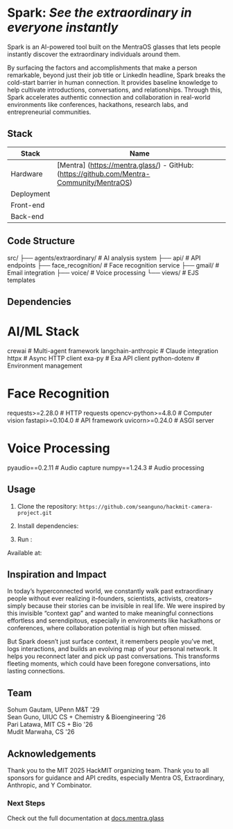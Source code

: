 # Spark: *See the extraordinary in everyone instantly* 

Spark is an AI-powered tool built on the MentraOS glasses that lets people instantly discover the extraordinary individuals around them. 

By surfacing the factors and accomplishments that make a person remarkable, beyond just their job title or LinkedIn headline, Spark breaks the cold-start barrier in human connection. It provides baseline knowledge to help cultivate introductions, conversations, and relationships. Through this, Spark accelerates authentic connection and collaboration in real-world environments like conferences, hackathons, research labs, and entrepreneurial communities.

## Stack 

| Stack         | Name                                                                 |
|---------------|----------------------------------------------------------------------|
| Hardware            | [Mentra] (https://mentra.glass/) - GitHub: (https://github.com/Mentra-Community/MentraOS)                          |
| Deployment     |  |
| Front-end      |  |
| Back-end       | |

## Code Structure 

src/
├── agents/extraordinary/     # AI analysis system
├── api/                     # API endpoints
├── face_recognition/        # Face recognition service
├── gmail/                   # Email integration
├── voice/                   # Voice processing
└── views/                   # EJS templates


## Dependencies

# AI/ML Stack
crewai                    # Multi-agent framework
langchain-anthropic       # Claude integration
httpx                     # Async HTTP client
exa-py                    # Exa API client
python-dotenv             # Environment management

# Face Recognition
requests>=2.28.0          # HTTP requests
opencv-python>=4.8.0     # Computer vision
fastapi>=0.104.0          # API framework
uvicorn>=0.24.0           # ASGI server

# Voice Processing
pyaudio==0.2.11           # Audio capture
numpy==1.24.3             # Audio processing

## Usage 

1. Clone the repository:
`https://github.com/seanguno/hackmit-camera-project.git`

4. Install dependencies:

5. Run :

Available at:  

## Inspiration and Impact 
In today’s hyperconnected world, we constantly walk past extraordinary people without ever realizing it–founders, scientists, activists, creators–simply because their stories can be invisible in real life. We were inspired by this invisible “context gap” and wanted to make meaningful connections effortless and serendipitous, especially in environments like hackathons or conferences, where collaboration potential is high but often missed.

But Spark doesn’t just surface context, it remembers people you’ve met, logs interactions, and builds an evolving map of your personal network. It helps you reconnect later and pick up past conversations. This transforms fleeting moments, which could have been foregone conversations, into lasting connections. 
 
## Team 
Sohum Gautam, UPenn M&T '29 <br>
Sean Guno, UIUC CS + Chemistry & Bioengineering '26 <br>
Pari Latawa, MIT CS + Bio '26 <br>
Mudit Marwaha, CS '26 

## Acknowledgements
Thank you to the MIT 2025 HackMIT organizing team. Thank you to all sponsors for guidance and API credits, especially Mentra OS, Extraordinary, Anthropic, and Y Combinator.


### Next Steps

Check out the full documentation at [docs.mentra.glass](https://docs.mentra.glass/camera)
